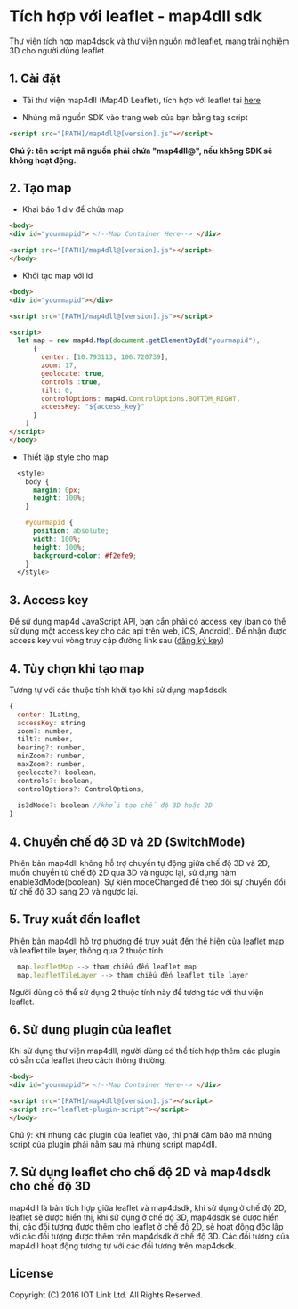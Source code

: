 # Tích hợp với leaflet - map4dll sdk
Thư viện tích hợp map4dsdk và thư viện nguồn mở leaflet, mang trải nghiệm 3D cho người dùng leaflet.

## 1. Cài đặt

  - Tải thư viện map4dll (Map4D Leaflet), tích hợp với leaflet tại [here](https://raw.githubusercontent.com/iotlinkadmin/map4d-web-sdk/master/sdk-leaflet/map4dll@1.1.0.prod)

  - Nhúng mã nguồn SDK vào trang web của bạn bằng tag script

```html
<script src="[PATH]/map4dll@[version].js"></script>
```

**Chú ý: tên script mã nguồn phải chứa "map4dll@", nếu không SDK sẽ không hoạt động.**

## 2. Tạo map

  - Khai báo 1 div để chứa map

```html
<body>
<div id="yourmapid"> <!--Map Container Here--> </div>

<script src="[PATH]/map4dll@[version].js"></script>
</body>
```
  - Khởi tạo map với id

```html
<body>
<div id="yourmapid"></div>

<script src="[PATH]/map4dll@[version].js"></script>

<script>
  let map = new map4d.Map(document.getElementById("yourmapid"),
      {
        center: [10.793113, 106.720739],
        zoom: 17,
        geolocate: true,
        controls :true,
        tilt: 0,
        controlOptions: map4d.ControlOptions.BOTTOM_RIGHT,
        accessKey: "${access_key}"
      }
    )
</script>
</body>
```

- Thiết lập style cho map

```css
  <style>
	body {
	  margin: 0px;
	  height: 100%;
	}

	#yourmapid {
	  position: absolute;
	  width: 100%;
	  height: 100%;
	  background-color: #f2efe9;
	}
  </style>
  ```

## 3. Access key
Để sử dụng map4d JavaScript API, bạn cần phải có access key (bạn có thể sử dụng một access key cho các api trên web, iOS, Android).
Để nhận được access key vui vòng truy cập đường link sau ([đăng ký key](http://map4d.vn))

## 4. Tùy chọn khi tạo map
Tương tự với các thuộc tính khởi tạo khi sử dụng map4dsdk
```javascript
{
  center: ILatLng,
  accessKey: string
  zoom?: number,
  tilt?: number,
  bearing?: number,
  minZoom?: number,
  maxZoom?: number,
  geolocate?: boolean,
  controls?: boolean,
  controlOptions?: ControlOptions,
  
  is3dMode?: boolean //khởi tạo chế độ 3D hoặc 2D
}
```

## 4. Chuyển chế độ 3D và 2D (SwitchMode)
Phiên bản map4dll không hỗ trợ chuyển tự động giữa chế độ 3D và 2D, muốn chuyển từ chế độ 2D qua 3D và ngược lại, sử dụng hàm enable3dMode(boolean).
Sự kiện modeChanged để theo dõi sự chuyển đổi từ chế độ 3D sang 2D và ngược lại.

## 5. Truy xuất đến leaflet
Phiên bản map4dll hỗ trợ phương để truy xuất đến thể hiện của leaflet map và leaflet tile layer, thông qua 2 thuộc tính

```javascript
  map.leafletMap --> tham chiếu đến leaflet map 
  map.leafletTileLayer --> tham chiếu đến leaflet tile layer
```

Người dùng có thể sử dụng 2 thuộc tính này để tương tác với thư viện leaflet.

## 6. Sử dụng plugin của leaflet 
Khi sử dụng thư viện map4dll, người dùng có thể tích hợp thêm các plugin có sẵn của leaflet theo cách thông thường.

```html
<body>
<div id="yourmapid"> <!--Map Container Here--> </div>

<script src="[PATH]/map4dll@[version].js"></script>
<script src="leaflet-plugin-script"></script>
</body>
```

Chú ý: khi nhúng các plugin của leaflet vào, thì phải đảm bảo mã nhúng script của plugin phải nằm sau mã nhúng script map4dll.

## 7. Sử dụng leaflet cho chế độ 2D và map4dsdk cho chế độ 3D
map4dll là bản tích hợp giữa leaflet và map4dsdk, khi sử dụng ở chế độ 2D, leaflet sẽ được hiển thị, khi sử dụng ở chế độ 3D, map4dsdk sẽ được hiển thị, các đối tượng được thêm cho leaflet ở chế độ 2D, sẽ hoạt động độc lập với các đối tượng được thêm trên map4dsdk ở chế độ 3D. 
Các đối tượng của map4dll hoạt động tương tự với các đối tượng trên map4dsdk.


License
-------

Copyright (C) 2016 IOT Link Ltd. All Rights Reserved.
